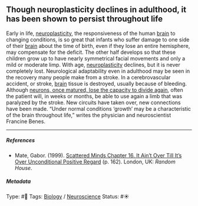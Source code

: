 ## Though neuroplasticity declines in adulthood, it has been shown to persist throughout life

Early in life, [neuroplasticity](), the responsiveness of the human [brain](Brain.md) to changing conditions, is so great that infants who suffer damage to one side of their [brain](Brain.md) about the time of birth, even if they lose an entire hemisphere, may compensate for the deficit. The other half develops so that these children grow up to have nearly symmetrical facial movements and only a mild or moderate limp. With age, [neuroplasticity]() declines, but it is never completely lost. Neurological adaptability even in adulthood may be seen in the recovery many people make from a stroke. In a cerebrovascular accident, or stroke, [brain](Brain.md) tissue is destroyed, usually because of bleeding. Although [neurons, once matured, lose the capacity to divide again](Neurons,%20once%20matured,%20lose%20the%20capacity%20to%20divide%20again.md), often the patient will, in weeks or months, be able to use again a limb that was paralyzed by the stroke. New circuits have taken over, new connections have been made. “Under normal conditions ‘growth’ may be a characteristic of the brain throughout life,” writes the physician and neuroscientist Francine Benes.

---

##### References

* Mate, Gabor. (1999). [Scattered Minds Chapter 16. It Ain’t Over Till It’s Over Unconditional Positive Regard](Scattered%20Minds%20Chapter%2016.%20It%20Ain%E2%80%99t%20Over%20Till%20It%E2%80%99s%20Over%20Unconditional%20Positive%20Regard.md) (p. 162). London, UK: *Random House*.

##### Metadata

Type: #🔴 
Tags: [Biology]() / [Neuroscience](Neuroscience.md) 
Status: #☀️ 
